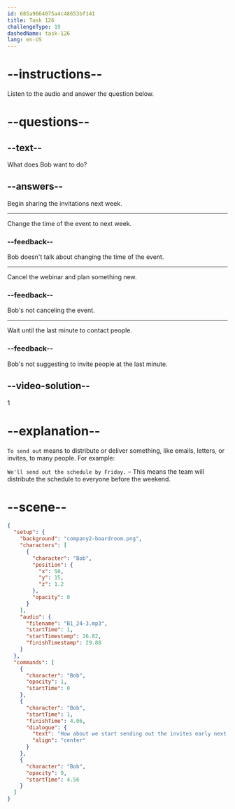 ```yaml
---
id: 685a9664075a4c48653bf141
title: Task 126
challengeType: 19
dashedName: task-126
lang: en-US
---
```


<!-- (Audio) Bob: How about we start sending out the invites early next week? -->

# --instructions--

Listen to the audio and answer the question below.

# --questions--

## --text--

What does Bob want to do?

## --answers--

Begin sharing the invitations next week.

---

Change the time of the event to next week.

### --feedback--

Bob doesn't talk about changing the time of the event.

---

Cancel the webinar and plan something new.

### --feedback--

Bob's not canceling the event.

---

Wait until the last minute to contact people.

### --feedback--

Bob's not suggesting to invite people at the last minute.

## --video-solution--

1

# --explanation--

`To send out` means to distribute or deliver something, like emails, letters, or invites, to many people. For example:

`We'll send out the schedule by Friday.` – This means the team will distribute the schedule to everyone before the weekend.

# --scene--

```json
{
  "setup": {
    "background": "company2-boardroom.png",
    "characters": [
      {
        "character": "Bob",
        "position": {
          "x": 50,
          "y": 15,
          "z": 1.2
        },
        "opacity": 0
      }
    ],
    "audio": {
      "filename": "B1_24-3.mp3",
      "startTime": 1,
      "startTimestamp": 26.82,
      "finishTimestamp": 29.88
    }
  },
  "commands": [
    {
      "character": "Bob",
      "opacity": 1,
      "startTime": 0
    },
    {
      "character": "Bob",
      "startTime": 1,
      "finishTime": 4.06,
      "dialogue": {
        "text": "How about we start sending out the invites early next week?",
        "align": "center"
      }
    },
    {
      "character": "Bob",
      "opacity": 0,
      "startTime": 4.56
    }
  ]
}
```

